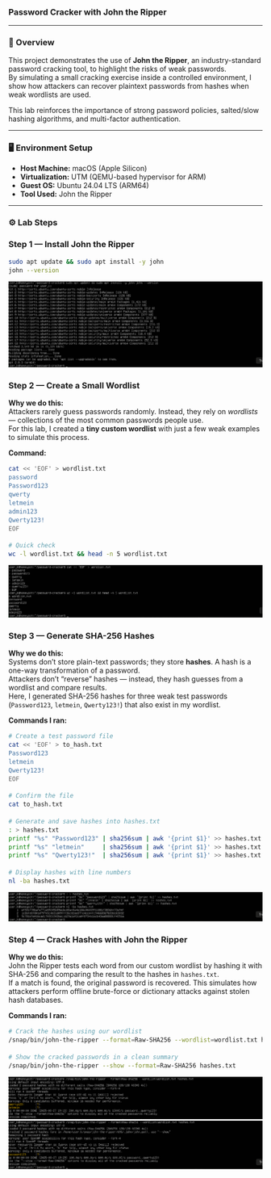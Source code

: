 ### Password Cracker with John the Ripper

---

### 🔎 Overview
This project demonstrates the use of **John the Ripper**, an industry-standard password cracking tool, to highlight the risks of weak passwords.  
By simulating a small cracking exercise inside a controlled environment, I show how attackers can recover plaintext passwords from hashes when weak wordlists are used.  

This lab reinforces the importance of strong password policies, salted/slow hashing algorithms, and multi-factor authentication.

---

### 🖥️ Environment Setup
- **Host Machine:** macOS (Apple Silicon)  
- **Virtualization:** UTM (QEMU-based hypervisor for ARM)  
- **Guest OS:** Ubuntu 24.04 LTS (ARM64)  
- **Tool Used:** John the Ripper  

---

### ⚙️ Lab Steps

### Step 1 — Install John the Ripper
```bash
sudo apt update && sudo apt install -y john
john --version
```
![step 1](./screenshots/01-install-john.png)

### Step 2 — Create a Small Wordlist

**Why we do this:**  
Attackers rarely guess passwords randomly. Instead, they rely on *wordlists* — collections of the most common passwords people use.  
For this lab, I created a **tiny custom wordlist** with just a few weak examples to simulate this process.

**Command:**
```bash
cat << 'EOF' > wordlist.txt
password
Password123
qwerty
letmein
admin123
Qwerty123!
EOF

# Quick check
wc -l wordlist.txt && head -n 5 wordlist.txt
```
![step 2](./screenshots/02-wordlist.png)

### Step 3 — Generate SHA-256 Hashes

**Why we do this:**  
Systems don’t store plain-text passwords; they store **hashes**. A hash is a one-way transformation of a password.  
Attackers don’t “reverse” hashes — instead, they hash guesses from a wordlist and compare results.  
Here, I generated SHA-256 hashes for three weak test passwords (`Password123`, `letmein`, `Qwerty123!`) that also exist in my wordlist.

**Commands I ran:**
```bash
# Create a test password file
cat << 'EOF' > to_hash.txt
Password123
letmein
Qwerty123!
EOF

# Confirm the file
cat to_hash.txt

# Generate and save hashes into hashes.txt
: > hashes.txt
printf "%s" "Password123" | sha256sum | awk '{print $1}' >> hashes.txt
printf "%s" "letmein"     | sha256sum | awk '{print $1}' >> hashes.txt
printf "%s" "Qwerty123!"  | sha256sum | awk '{print $1}' >> hashes.txt

# Display hashes with line numbers
nl -ba hashes.txt
```
![step 3](./screenshots/03-generate-hashes.png)

### Step 4 — Crack Hashes with John the Ripper

**Why we do this:**  
John the Ripper tests each word from our custom wordlist by hashing it with SHA-256 and comparing the result to the hashes in `hashes.txt`.  
If a match is found, the original password is recovered. This simulates how attackers perform offline brute-force or dictionary attacks against stolen hash databases.

**Commands I ran:**
```bash
# Crack the hashes using our wordlist
/snap/bin/john-the-ripper --format=Raw-SHA256 --wordlist=wordlist.txt hashes.txt

# Show the cracked passwords in a clean summary
/snap/bin/john-the-ripper --show --format=Raw-SHA256 hashes.txt
```
![step 4](./screenshots/04-cracking-result.png)
![step 4](./screenshots/04b-cracking-fix.png)



